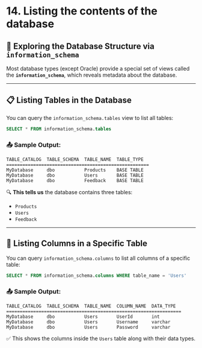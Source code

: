 # 14. Listing the contents of the database

## 🧠 Exploring the Database Structure via `information_schema`

Most database types (except Oracle) provide a special set of views called the **`information_schema`**, which reveals metadata about the database.

---

## 📋 Listing Tables in the Database

You can query the `information_schema.tables` view to list all tables:

```sql
SELECT * FROM information_schema.tables
```

### 📤 Sample Output:

```
TABLE_CATALOG  TABLE_SCHEMA  TABLE_NAME  TABLE_TYPE
=====================================================
MyDatabase     dbo           Products    BASE TABLE
MyDatabase     dbo           Users       BASE TABLE
MyDatabase     dbo           Feedback    BASE TABLE
```

🔍 **This tells us** the database contains three tables:

- `Products`
- `Users`
- `Feedback`

---

## 🧱 Listing Columns in a Specific Table

You can query `information_schema.columns` to list all columns of a specific table:

```sql
SELECT * FROM information_schema.columns WHERE table_name = 'Users'
```

### 📤 Sample Output:

```
TABLE_CATALOG  TABLE_SCHEMA  TABLE_NAME  COLUMN_NAME  DATA_TYPE
=================================================================
MyDatabase     dbo           Users       UserId       int
MyDatabase     dbo           Users       Username     varchar
MyDatabase     dbo           Users       Password     varchar
```

✅ This shows the columns inside the `Users` table along with their data types.